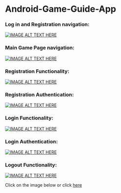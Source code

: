 # Android-Game-Guide-App
### Log in and Registration navigation:
[![IMAGE ALT TEXT HERE](https://i.imgur.com/izuDC28.jpg)](https://drive.google.com/open?id=1wOjCDGIiruikBMlnYNrBMnjbDnk8nYTl)

### Main Game Page navigation:
[![IMAGE ALT TEXT HERE]()](https://drive.google.com/open?id=1wOjCDGIiruikBMlnYNrBMnjbDnk8nYTl)

### Registration Functionality:
[![IMAGE ALT TEXT HERE]()](https://drive.google.com/open?id=1wOjCDGIiruikBMlnYNrBMnjbDnk8nYTl)

### Registration Authentication:
[![IMAGE ALT TEXT HERE]()](https://drive.google.com/open?id=1wOjCDGIiruikBMlnYNrBMnjbDnk8nYTl)

### Login Functionality:
[![IMAGE ALT TEXT HERE]()](https://drive.google.com/open?id=1wOjCDGIiruikBMlnYNrBMnjbDnk8nYTl)

### Login Authentication:
[![IMAGE ALT TEXT HERE]()](https://drive.google.com/open?id=1wOjCDGIiruikBMlnYNrBMnjbDnk8nYTl)

### Logout Functionality:
[![IMAGE ALT TEXT HERE]()](https://drive.google.com/open?id=1wOjCDGIiruikBMlnYNrBMnjbDnk8nYTl)


Click on the image below or click [here](https://drive.google.com/open?id=1wOjCDGIiruikBMlnYNrBMnjbDnk8nYTl)
